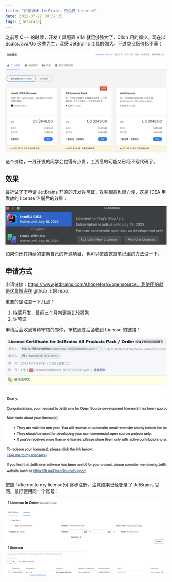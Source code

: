 ```yaml
---
title: "如何申请 JetBrains 的免费 License"
date: 2022-07-22 09:37:35
tags: [JetBrain]
---
```


之前写 C++ 的时候，开发工具配置 VIM 就足够强大了，Clion 用的都少。现在以 Scala/Java/Go 这些为主，深感 JetBrains 工具的强大。不过商业版价格不菲：

![price](/assets/images/jetbrains/price.jpg)

这个价格，一线开发的同学会觉得有点贵，工资高的可能又已经不写代码了。

## 效果

最近试了下申请 JetBrains 开源的开发许可证，效率很高也很方便，这是 IDEA 用发放的 license 注册后的效果：

![license](/assets/images/jetbrains/license.jpg)

如果你还在持续的更新自己的开源项目，也可以按照这篇笔记里的方法试一下。

## 申请方式

申请链接：https://www.jetbrains.com/shop/eform/opensource，我使用的就是这篇博客在 github 上的 repo.

重要的是注意一下几点：

1. 持续开发，最近三个月内更新比较频繁    
2. 许可证  

申请后会收到等待审核的邮件，审核通过后会收到 License 的链接：

![reply-2](/assets/images/jetbrains/reply-2.png)

按照 Take me to my license(s) 逐步注册，注意如果已经登录了 JetBrains 官网，最好使用同一个账号：

![license-order](/assets/images/jetbrains/license-order.jpg)
